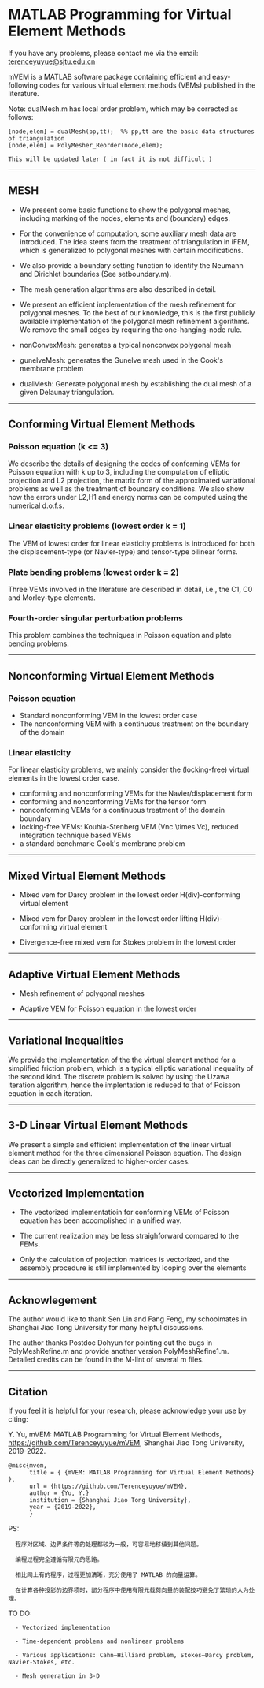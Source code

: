 # MATLAB Programming for Virtual Element Methods

If you have any problems, please contact me via the email: terenceyuyue@sjtu.edu.cn

mVEM is a MATLAB software package containing efficient and easy-following codes for various virtual element methods (VEMs) published in the
literature. 

Note: dualMesh.m has local order problem, which may be corrected as follows:

    [node,elem] = dualMesh(pp,tt);  %% pp,tt are the basic data structures of triangulation
    [node,elem] = PolyMesher_Reorder(node,elem);
    
    This will be updated later ( in fact it is not difficult )

--------------
## MESH

- We present some basic functions to show the polygonal meshes, including marking of the nodes, elements and (boundary) edges.

- For the convenience of computation, some auxiliary mesh data are introduced. 
  The idea stems from the treatment of triangulation in iFEM, which is generalized to polygonal meshes with certain modifications. 

- We also provide a boundary setting function to identify the Neumann and Dirichlet boundaries (See setboundary.m).

- The mesh generation algorithms are also described in detail.

- We present an efficient implementation of the mesh refinement for polygonal meshes. To the best of our knowledge, this is the first publicly available implementation of the polygonal mesh refinement algorithms. We remove the small edges by requiring the one-hanging-node rule.
- nonConvexMesh: generates a typical nonconvex polygonal mesh
- gunelveMesh: generates the Gunelve mesh used in the Cook's membrane problem
- dualMesh: Generate polygonal mesh by establishing the dual mesh of a given Delaunay triangulation.

-------------------------
## Conforming Virtual Element Methods

### Poisson equation (k <= 3)

We describe the details of designing the codes of conforming VEMs for Poisson equation with k up to 3, 
including the computation of elliptic projection and L2 projection, the matrix form of the approximated variational problems as well as the treatment of boundary conditions.
We also show how the errors under L2,H1 and energy norms can be computed using the numerical d.o.f.s.

### Linear elasticity problems (lowest order k = 1)

The VEM of lowest order for linear elasticity problems is introduced for both the displacement-type (or Navier-type) and tensor-type bilinear forms. 

### Plate bending problems (lowest order k = 2)

Three VEMs involved in the literature are described in detail, i.e., the C1, C0 and Morley-type elements.

### Fourth-order singular perturbation problems

 This problem combines the techniques in Poisson equation and plate bending problems.
 
 


---------------
## Nonconforming Virtual Element Methods

### Poisson equation

   - Standard nonconforming VEM in the lowest order case
   - The nonconforming VEM with a continuous treatment on the boundary of the domain

### Linear elasticity

For linear elasticity problems, we mainly consider the (locking-free) virtual elements in the lowest order case. 
   
   - conforming and nonconforming VEMs for the Navier/displacement form  
   - conforming and nonconforming VEMs for the tensor form 
   - nonconforming VEMs for a continuous treatment of the domain boundary
   - locking-free VEMs: Kouhia-Stenberg VEM (Vnc \times Vc),  reduced integration technique based VEMs
   - a standard benchmark: Cook's membrane problem


------------------
## Mixed Virtual Element Methods

 - Mixed vem for Darcy problem in the lowest order H(div)-conforming virtual element
 
 - Mixed vem for Darcy problem in the lowest order lifting H(div)-conforming virtual element
 
 - Divergence-free mixed vem for Stokes problem in the lowest order


------------------
##  Adaptive Virtual Element Methods

  - Mesh refinement of polygonal meshes
  
  - Adaptive VEM for Poisson equation in the lowest order


------------------
##  Variational Inequalities

   We provide the implementation of the the virtual element method for a simplified friction problem, which is a typical elliptic variational inequality of the second kind. The discrete problem is solved by using the Uzawa iteration algorithm, hence the implentation is reduced to that of Poisson equation in each iteration.


------------------
##  3-D Linear Virtual Element Methods

   We present a simple and efficient implementation of the linear virtual element method for the three dimensional Poisson equation. 
The design ideas can be directly generalized to higher-order cases.


-------------------
## Vectorized Implementation

- The vectorized implementatioin for conforming VEMs of Poisson equation has been accomplished in a unified way. 
     
- The current realization may be less straighforward compared to the FEMs.

- Only the calculation of projection matrices is vectorized, and the assembly procedure is still implemented by looping over the elements


-------------------
## Acknowlegement

The author would like to thank Sen Lin and Fang Feng, my schoolmates in Shanghai Jiao Tong University for many helpful discussions.

The author thanks Postdoc Dohyun for pointing out the bugs in PolyMeshRefine.m and provide another version PolyMeshRefine1.m. 
Detailed credits can be found in the M-lint of several m files. 

-----------------
## Citation

If you feel it is helpful for your research, please acknowledge your use by citing:

Y. Yu, mVEM: MATLAB Programming for Virtual Element Methods, https://github.com/Terenceyuyue/mVEM, Shanghai Jiao Tong University, 2019-2022.

    @misc{mvem,
          title = { {mVEM: MATLAB Programming for Virtual Element Methods} },
          url = {https://github.com/Terenceyuyue/mVEM},
          author = {Yu, Y.}
          institution = {Shanghai Jiao Tong University},
          year = {2019-2022},
          }


  PS: 

      程序对区域、边界条件等的处理都较为一般，可容易地移植到其他问题。
      
      编程过程完全遵循有限元的思路。
      
      相比网上有的程序，过程更加清晰，充分使用了 MATLAB 的向量运算。
      
      在计算各种投影的边界项时，部分程序中使用有限元载荷向量的装配技巧避免了繁琐的人为处理。

  TO DO:
  
      - Vectorized implementation
      
      - Time-dependent problems and nonlinear problems
      
      - Various applications: Cahn–Hilliard problem, Stokes–Darcy problem, Navier-Stokes, etc.
      
      - Mesh generation in 3-D 

